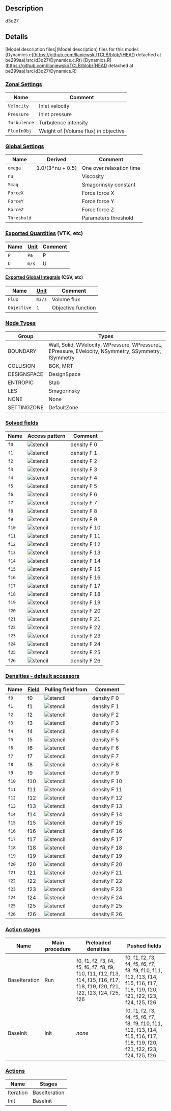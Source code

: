 

## Description
d3q27

## Details
[Model description files](Model description) files for this model:
[Dynamics.c](https://github.com/llaniewski/TCLB/blob/(HEAD detached at be299aa)/src/d3q27/Dynamics.c.Rt)
[Dynamics.R](https://github.com/llaniewski/TCLB/blob/(HEAD detached at be299aa)/src/d3q27/Dynamics.R)

### [Zonal Settings](Settings)

| Name | Comment |
| --- | --- |
|`Velocity`|Inlet velocity|
|`Pressure`|Inlet pressure|
|`Turbulence`|Turbulence intensity|
|`FluxInObj`|Weight of [Volume flux] in objective|


### [Global Settings](Settings)

| Name | Derived | Comment |
| --- | --- | --- |
|`omega`|1.0/(3*nu + 0.5)|One over relaxation time|
|`nu`||Viscosity|
|`Smag`||Smagorinsky constant|
|`ForceX`||Force force X|
|`ForceY`||Force force Y|
|`ForceZ`||Force force Z|
|`Threshold`||Parameters threshold|

### [Exported Quantities](Quantities) (VTK, etc)

| Name | [Unit](Units) | Comment |
| --- | --- | --- |
|`P`|`Pa`|P|
|`U`|`m/s`|U|

#### [Exported Global Integrals](Globals) (CSV, etc)

| Name | [Unit](Units) | Comment |
| --- | --- | --- |
|`Flux`|`m3/s`|Volume flux|
|`Objective`|`1`|Objective function|

### [Node Types](Node-Types)

| Group | Types |
| --- | --- |
|BOUNDARY|Wall, Solid, WVelocity, WPressure, WPressureL, EPressure, EVelocity, NSymmetry, SSymmetry, ISymmetry|
|COLLISION|BGK, MRT|
|DESIGNSPACE|DesignSpace|
|ENTROPIC|Stab|
|LES|Smagorinsky|
|NONE|None|
|SETTINGZONE|DefaultZone|

### [Solved fields](Fields)

| Name | Access pattern | Comment |
| --- | --- | --- |
|`f0`|![stencil](/images/st_b1p1p1p1p1p1p1.png)|density F 0|
|`f1`|![stencil](/images/st_b1p0p1p1p0p1p1.png)|density F 1|
|`f2`|![stencil](/images/st_b1n1p1p1n1p1p1.png)|density F 2|
|`f3`|![stencil](/images/st_b1p1p0p1p1p0p1.png)|density F 3|
|`f4`|![stencil](/images/st_b1p0p0p1p0p0p1.png)|density F 4|
|`f5`|![stencil](/images/st_b1n1p0p1n1p0p1.png)|density F 5|
|`f6`|![stencil](/images/st_b1p1n1p1p1n1p1.png)|density F 6|
|`f7`|![stencil](/images/st_b1p0n1p1p0n1p1.png)|density F 7|
|`f8`|![stencil](/images/st_b1n1n1p1n1n1p1.png)|density F 8|
|`f9`|![stencil](/images/st_b1p1p1p0p1p1p0.png)|density F 9|
|`f10`|![stencil](/images/st_b1p0p1p0p0p1p0.png)|density F 10|
|`f11`|![stencil](/images/st_b1n1p1p0n1p1p0.png)|density F 11|
|`f12`|![stencil](/images/st_b1p1p0p0p1p0p0.png)|density F 12|
|`f13`|![stencil](/images/st_b1p0p0p0p0p0p0.png)|density F 13|
|`f14`|![stencil](/images/st_b1n1p0p0n1p0p0.png)|density F 14|
|`f15`|![stencil](/images/st_b1p1n1p0p1n1p0.png)|density F 15|
|`f16`|![stencil](/images/st_b1p0n1p0p0n1p0.png)|density F 16|
|`f17`|![stencil](/images/st_b1n1n1p0n1n1p0.png)|density F 17|
|`f18`|![stencil](/images/st_b1p1p1n1p1p1n1.png)|density F 18|
|`f19`|![stencil](/images/st_b1p0p1n1p0p1n1.png)|density F 19|
|`f20`|![stencil](/images/st_b1n1p1n1n1p1n1.png)|density F 20|
|`f21`|![stencil](/images/st_b1p1p0n1p1p0n1.png)|density F 21|
|`f22`|![stencil](/images/st_b1p0p0n1p0p0n1.png)|density F 22|
|`f23`|![stencil](/images/st_b1n1p0n1n1p0n1.png)|density F 23|
|`f24`|![stencil](/images/st_b1p1n1n1p1n1n1.png)|density F 24|
|`f25`|![stencil](/images/st_b1p0n1n1p0n1n1.png)|density F 25|
|`f26`|![stencil](/images/st_b1n1n1n1n1n1n1.png)|density F 26|

### [Densities - default accessors](Densities)

| Name | [Field](Fields) | Pulling field from | Comment |
| --- | --- | --- | --- |
|`f0`|f0|![stencil](/images/st_b1n1n1n1n1n1n1.png)|density F 0|
|`f1`|f1|![stencil](/images/st_b1p0n1n1p0n1n1.png)|density F 1|
|`f2`|f2|![stencil](/images/st_b1p1n1n1p1n1n1.png)|density F 2|
|`f3`|f3|![stencil](/images/st_b1n1p0n1n1p0n1.png)|density F 3|
|`f4`|f4|![stencil](/images/st_b1p0p0n1p0p0n1.png)|density F 4|
|`f5`|f5|![stencil](/images/st_b1p1p0n1p1p0n1.png)|density F 5|
|`f6`|f6|![stencil](/images/st_b1n1p1n1n1p1n1.png)|density F 6|
|`f7`|f7|![stencil](/images/st_b1p0p1n1p0p1n1.png)|density F 7|
|`f8`|f8|![stencil](/images/st_b1p1p1n1p1p1n1.png)|density F 8|
|`f9`|f9|![stencil](/images/st_b1n1n1p0n1n1p0.png)|density F 9|
|`f10`|f10|![stencil](/images/st_b1p0n1p0p0n1p0.png)|density F 10|
|`f11`|f11|![stencil](/images/st_b1p1n1p0p1n1p0.png)|density F 11|
|`f12`|f12|![stencil](/images/st_b1n1p0p0n1p0p0.png)|density F 12|
|`f13`|f13|![stencil](/images/st_b1p0p0p0p0p0p0.png)|density F 13|
|`f14`|f14|![stencil](/images/st_b1p1p0p0p1p0p0.png)|density F 14|
|`f15`|f15|![stencil](/images/st_b1n1p1p0n1p1p0.png)|density F 15|
|`f16`|f16|![stencil](/images/st_b1p0p1p0p0p1p0.png)|density F 16|
|`f17`|f17|![stencil](/images/st_b1p1p1p0p1p1p0.png)|density F 17|
|`f18`|f18|![stencil](/images/st_b1n1n1p1n1n1p1.png)|density F 18|
|`f19`|f19|![stencil](/images/st_b1p0n1p1p0n1p1.png)|density F 19|
|`f20`|f20|![stencil](/images/st_b1p1n1p1p1n1p1.png)|density F 20|
|`f21`|f21|![stencil](/images/st_b1n1p0p1n1p0p1.png)|density F 21|
|`f22`|f22|![stencil](/images/st_b1p0p0p1p0p0p1.png)|density F 22|
|`f23`|f23|![stencil](/images/st_b1p1p0p1p1p0p1.png)|density F 23|
|`f24`|f24|![stencil](/images/st_b1n1p1p1n1p1p1.png)|density F 24|
|`f25`|f25|![stencil](/images/st_b1p0p1p1p0p1p1.png)|density F 25|
|`f26`|f26|![stencil](/images/st_b1p1p1p1p1p1p1.png)|density F 26|

### [Action stages](Stages)

| Name | Main procedure | Preloaded densities | Pushed fields |
| --- | --- | --- | --- |
|BaseIteration|Run|f0, f1, f2, f3, f4, f5, f6, f7, f8, f9, f10, f11, f12, f13, f14, f15, f16, f17, f18, f19, f20, f21, f22, f23, f24, f25, f26|f0, f1, f2, f3, f4, f5, f6, f7, f8, f9, f10, f11, f12, f13, f14, f15, f16, f17, f18, f19, f20, f21, f22, f23, f24, f25, f26|
|BaseInit|Init|_none_|f0, f1, f2, f3, f4, f5, f6, f7, f8, f9, f10, f11, f12, f13, f14, f15, f16, f17, f18, f19, f20, f21, f22, f23, f24, f25, f26|


### [Actions](Stages)

| Name | Stages |
| --- | --- |
|Iteration|BaseIteration|
|Init|BaseInit|

